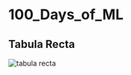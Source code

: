 # 100_Days_of_ML

## Tabula Recta
![tabula recta](https://en.wikipedia.org/wiki/Vigen%C3%A8re_cipher#/media/File:Vigen%C3%A8re_square_shading.svg)
